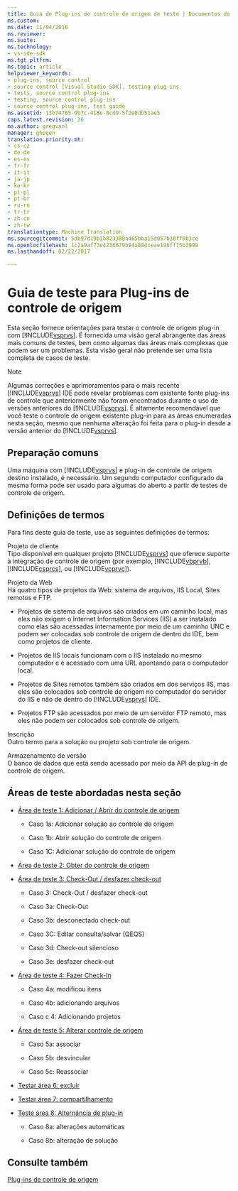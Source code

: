 ```yaml
---
title: Guia de Plug-ins de controle de origem de teste | Documentos do Microsoft
ms.custom: 
ms.date: 11/04/2016
ms.reviewer: 
ms.suite: 
ms.technology:
- vs-ide-sdk
ms.tgt_pltfrm: 
ms.topic: article
helpviewer_keywords:
- plug-ins, source control
- source control [Visual Studio SDK], testing plug-ins
- tests, source control plug-ins
- testing, source control plug-ins
- source control plug-ins, test guide
ms.assetid: 13b74765-0b7c-418e-8cd9-5f2e8db51ae5
caps.latest.revision: 26
ms.author: gregvanl
manager: ghogen
translation.priority.mt:
- cs-cz
- de-de
- es-es
- fr-fr
- it-it
- ja-jp
- ko-kr
- pl-pl
- pt-br
- ru-ru
- tr-tr
- zh-cn
- zh-tw
translationtype: Machine Translation
ms.sourcegitcommit: 5db97d19b1b823388a465bba15d057b30ff0b3ce
ms.openlocfilehash: 1c2a9af73e4236679b94a884ceae196ff75b3999
ms.lasthandoff: 02/22/2017

---
```

# <a name="test-guide-for-source-control-plug-ins"></a>Guia de teste para Plug-ins de controle de origem
Esta seção fornece orientações para testar o controle de origem plug-in com [!INCLUDE[vsprvs](../../code-quality/includes/vsprvs_md.md)]. É fornecida uma visão geral abrangente das áreas mais comuns de testes, bem como algumas das áreas mais complexas que podem ser um problemas. Esta visão geral não pretende ser uma lista completa de casos de teste.  
  
> [!NOTE]
>  Algumas correções e aprimoramentos para o mais recente [!INCLUDE[vsprvs](../../code-quality/includes/vsprvs_md.md)] IDE pode revelar problemas com existente fonte plug-ins de controle que anteriormente não foram encontrados durante o uso de versões anteriores do [!INCLUDE[vsprvs](../../code-quality/includes/vsprvs_md.md)]. É altamente recomendável que você teste o controle de origem existente plug-in para as áreas enumeradas nesta seção, mesmo que nenhuma alteração foi feita para o plug-in desde a versão anterior do [!INCLUDE[vsprvs](../../code-quality/includes/vsprvs_md.md)].  
  
## <a name="common-preparation"></a>Preparação comuns  
 Uma máquina com [!INCLUDE[vsprvs](../../code-quality/includes/vsprvs_md.md)] e plug-in de controle de origem destino instalado, é necessário. Um segundo computador configurado da mesma forma pode ser usado para algumas do aberto a partir de testes de controle de origem.  
  
## <a name="definition-of-terms"></a>Definições de termos  
 Para fins deste guia de teste, use as seguintes definições de termos:  
  
 Projeto de cliente  
 Tipo disponível em qualquer projeto [!INCLUDE[vsprvs](../../code-quality/includes/vsprvs_md.md)] que oferece suporte à integração de controle de origem (por exemplo, [!INCLUDE[vbprvb](../../code-quality/includes/vbprvb_md.md)], [!INCLUDE[csprcs](../../data-tools/includes/csprcs_md.md)], ou [!INCLUDE[vcprvc](../../code-quality/includes/vcprvc_md.md)]).  
  
 Projeto da Web  
 Há quatro tipos de projetos da Web: sistema de arquivos, IIS Local, Sites remotos e FTP.  
  
-   Projetos de sistema de arquivos são criados em um caminho local, mas eles não exigem o Internet Information Services (IIS) a ser instalado como elas são acessadas internamente por meio de um caminho UNC e podem ser colocadas sob controle de origem de dentro do IDE, bem como projetos de cliente.  
  
-   Projetos de IIS locais funcionam com o IIS instalado no mesmo computador e é acessado com uma URL apontando para o computador local.  
  
-   Projetos de Sites remotos também são criados em dos serviços IIS, mas eles são colocados sob controle de origem no computador do servidor do IIS e não de dentro do [!INCLUDE[vsprvs](../../code-quality/includes/vsprvs_md.md)] IDE.  
  
-   Projetos FTP são acessados por meio de um servidor FTP remoto, mas eles não podem ser colocados sob controle de origem.  
  
 Inscrição  
 Outro termo para a solução ou projeto sob controle de origem.  
  
 Armazenamento de versão  
 O banco de dados que está sendo acessado por meio da API de plug-in de controle de origem.  
  
## <a name="test-areas-covered-in-this-section"></a>Áreas de teste abordadas nesta seção  
  
-   [Área de teste 1: Adicionar / Abrir do controle de origem](../../extensibility/internals/test-area-1-add-to-open-from-source-control.md)  
  
    -   Caso 1a: Adicionar solução ao controle de origem  
  
    -   Caso 1b: Abrir solução do controle de origem  
  
    -   Caso 1C: Adicionar solução do controle de origem  
  
-   [Área de teste 2: Obter do controle de origem](../../extensibility/internals/test-area-2-get-from-source-control.md)  
  
-   [Área de teste 3: Check-Out / desfazer check-out](../../extensibility/internals/test-area-3-check-out-undo-checkout.md)  
  
    -   Caso 3: Check-Out / desfazer check-out  
  
    -   Caso 3a: Check-Out  
  
    -   Caso 3b: desconectado check-out  
  
    -   Caso 3C: Editar consulta/salvar (QEQS)  
  
    -   Caso 3d: Check-out silencioso  
  
    -   Caso 3e: desfazer check-out  
  
-   [Área de teste 4: Fazer Check-In](../../extensibility/internals/test-area-4-check-in.md)  
  
    -   Caso 4a: modificou itens  
  
    -   Caso 4b: adicionando arquivos  
  
    -   Caso c 4: Adicionando projetos  
  
-   [Área de teste 5: Alterar controle de origem](../../extensibility/internals/test-area-5-change-source-control.md)  
  
    -   Caso 5a: associar  
  
    -   Caso 5b: desvincular  
  
    -   Caso 5c: Reassociar  
  
-   [Testar área 6: excluir](../../extensibility/internals/test-area-6-delete.md)  
  
-   [Testar área 7: compartilhamento](../../extensibility/internals/test-area-7-share.md)  
  
-   [Teste área 8: Alternância de plug-in](../../extensibility/internals/test-area-8-plug-in-switching.md)  
  
    -   Caso 8a: alterações automáticas  
  
    -   Caso 8b: alteração de solução  
  
## <a name="see-also"></a>Consulte também  
 [Plug-ins de controle de origem](../../extensibility/source-control-plug-ins.md)
